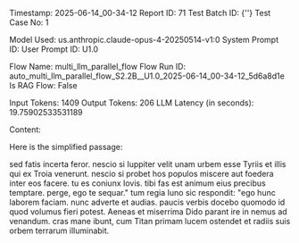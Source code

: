 Timestamp: 2025-06-14_00-34-12
Report ID: 71
Test Batch ID: {''}
Test Case No: 1

Model Used: us.anthropic.claude-opus-4-20250514-v1:0
System Prompt ID: 
User Prompt ID: U1.0

Flow Name: multi_llm_parallel_flow
Flow Run ID: auto_multi_llm_parallel_flow_S2.2B__U1.0_2025-06-14_00-34-12_5d6a8d1e
Is RAG Flow: False

Input Tokens: 1409
Output Tokens: 206
LLM Latency (in seconds): 19.75902533531189

Content:

Here is the simplified passage:

sed fatis incerta feror. nescio si Iuppiter velit unam urbem esse Tyriis et illis qui ex Troia venerunt. nescio si probet hos populos miscere aut foedera inter eos facere. tu es coniunx Iovis. tibi fas est animum eius precibus temptare. perge, ego te sequar." tum regia Iuno sic respondit: "ego hunc laborem faciam. nunc adverte et audias. paucis verbis docebo quomodo id quod volumus fieri potest. Aeneas et miserrima Dido parant ire in nemus ad venandum. cras mane ibunt, cum Titan primam lucem ostendet et radiis suis orbem terrarum illuminabit.
